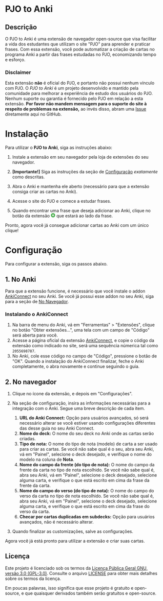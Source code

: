 # PJO to Anki

## Descrição

O PJO to Anki é uma extensão de navegador open-source que visa facilitar a vida dos estudantes que utilizam o site "PJO" para aprender e praticar frases. Com essa extensão, você pode automatizar a criação de cartas no programa Anki a partir das frases estudadas no PJO, economizando tempo e esforço.

### Disclaimer

Esta extensão **não** é oficial do PJO, e portanto não possui nenhum vínculo com PJO. O *PJO to Anki* é um projeto desenvolvido e mantido pela comunidade para melhorar a experiência de estudo dos usuários do PJO. Nenhum suporte ou garantia é fornecido pelo PJO em relação a esta extensão. **Por favor não mandem mensagem para o suporte do site à respeito de problemas na extensão,** ao invés disso, abram uma [Issue](https://github.com/SecretX33/pjo-to-anki/issues) diretamente aqui no GitHub. 

# Instalação

Para utilizar o **PJO to Anki**, siga as instruções abaixo:

1. Instale a extensão em seu navegador pela loja de extensões do seu navegador.

2. **[Importante!]** Siga as instruções da seção de [Configuração](#Configuração) *exatamente* como descritas.

3. Abra o Anki e mantenha ele aberto (necessário para que a extensão consiga criar as cartas no Anki).

4. Acesse o site do PJO e comece a estudar frases.

5. Quando encontrar uma frase que deseja adicionar ao Anki, clique no botão da extensão <img src="docs/icons/plus_icon.png" width="14" title="Botão de adicionar frase no Anki"> que estará ao lado da frase.

Pronto, agora você já consegue adicionar cartas ao Anki com um único clique!

# Configuração

Para configurar a extensão, siga os passos abaixo.

## 1. No Anki

Para que a extensão funcione, é necessário que você instale o addon [AnkiConnect](https://ankiweb.net/shared/info/2055492159) no seu Anki. Se você já possui esse addon no seu Anki, siga para a seção de [No Navegador](#2-no-navegador).

### Instalando o AnkiConnect

1. Na barra de menu do Anki, vá em "Ferramentas" > "Extensões", clique no botão "Obter extensões...", uma tela com um campo de "Código" será aberta para você.
2. Acesse a página oficial da extensão [AnkiConnect](https://ankiweb.net/shared/info/2055492159), e copie o código da extensão como indicado no site, será uma sequência númerica tal como `2055698787`.
3. No Anki, cole esse código no campo de "Código", pressione o botão de "OK". Quando a instalação do AnkiConnect finalizar, feche o Anki completamente, o abra novamente e continue seguindo o guia.

## 2. No navegador

1. Clique no ícone da extensão, e depois em "Configurações".

2. Na seção de configuração, insira as informações necessárias para a integração com o Anki. Segue uma breve descrição de cada item.
   1. **URL do Anki Connect:** Opção para usuários avançados, só será necessário alterar se você estiver usando configurações diferentes das desse guia no seu Anki Connect.
   2. **Nome do deck:** O nome do seu deck no Anki onde as cartas serão criadas.
   3. **Tipo de nota:** O nome do tipo de nota (modelo) de carta a ser usado para criar as cartas. Se você não sabe qual é o seu, abra seu Anki, vá em "Painel", selecione o deck desejado, e verifique o nome do modelo na coluna de **Nota**. 
   4. **Nome do campo da frente (do tipo de nota):** O nome do campo da frente da carta no tipo de nota escolhido. Se você não sabe qual é, abra seu Anki, vá em "Painel", selecione o deck desejado, selecione alguma carta, e verifique o que está escrito em cima da frase da frente da carta.
   5. **Nome do campo do verso (do tipo de nota):** O nome do campo do verso da carta no tipo de nota escolhido. Se você não sabe qual é, abra seu Anki, vá em "Painel", selecione o deck desejado, selecione alguma carta, e verifique o que está escrito em cima da frase do verso da carta.
   6. **Checar por cartas duplicadas em subdecks:** Opção para usuários avançados, não é necessário alterar.
   
3. Quando finalizar as customizações, salve as configurações.

Agora você já está pronto para utilizar a extensão e criar suas cartas.

## Licença

Este projeto é licenciado sob os termos da [Licença Pública Geral GNU, versão 3.0 (GPL-3.0)](https://www.gnu.org/licenses/gpl-3.0.en.html). Consulte o arquivo [LICENSE](LICENSE) para obter mais detalhes sobre os termos da licença.

Em poucas palavras, isso significa que esse projeto é gratuito e open-source, e que quaisquer derivados também serão gratuítos e open-source.
